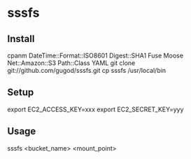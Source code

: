 # sssfs

## Install

   cpanm DateTime::Format::ISO8601 Digest::SHA1 Fuse Moose Net::Amazon::S3 Path::Class YAML
   git clone git://github.com/gugod/sssfs.git
   cp sssfs /usr/local/bin

## Setup

   export EC2_ACCESS_KEY=xxx
   export EC2_SECRET_KEY=yyy

## Usage

   sssfs <bucket_name> <mount_point>
